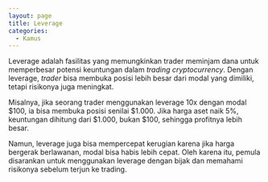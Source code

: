 ```yaml
---
layout: page
title: Leverage
categories:
  - Kamus
---
```


Leverage adalah fasilitas yang memungkinkan trader meminjam dana untuk memperbesar potensi keuntungan dalam *trading cryptocurrency*. Dengan leverage, *trader* bisa membuka posisi lebih besar dari modal yang dimiliki, tetapi risikonya juga meningkat.

Misalnya, jika seorang trader menggunakan leverage 10x dengan modal $100, ia bisa membuka posisi senilai $1.000. Jika harga aset naik 5%, keuntungan dihitung dari $1.000, bukan $100, sehingga profitnya lebih besar.

Namun, leverage juga bisa mempercepat kerugian karena jika harga bergerak berlawanan, modal bisa habis lebih cepat. Oleh karena itu, pemula disarankan untuk menggunakan leverage dengan bijak dan memahami risikonya sebelum terjun ke trading.